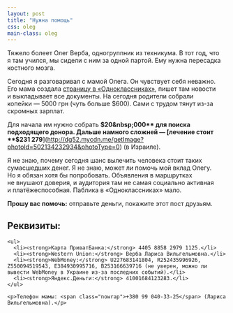 ```yaml
---
layout: post
title: "Нужна помощь"
css: oleg
main-class: oleg
---
```


Тяжело болеет Олег Верба, одногруппник из техникума. В тот год, что я там учился, мы сидели с ним за одной партой. Ему нужна пересадка костного мозга.

Сегодня я разговаривал с мамой Олега. Он чувствует себя неважно. Его мама создала [страницу в «Одноклассниках»](http://odnoklassniki.ru/olegverba/), пишет там новости и выкладывает все документы. На сегодня родители собрали копейки — 5000 грн (чуть больше $600). Сами с трудом тянут из-за скромных зарплат.

Для начала им нужно собрать **$20&nbsp;000** для поиска подходящего донора. Дальше намного сложней — [лечение стоит **$231&nbsp;279**](http://dg52.mycdn.me/getImage?photoId=502134232934&photoType=0) (в Израиле).

Я не знаю, почему сегодня шанс вылечить человека стоит таких сумасшедших денег. Я не знаю, может ли помочь мой вклад Олегу. Но я обязан хотя бы попробовать. Объявления в маршрутках не внушают доверия, и аудитория там не самая социально активная и платёжеспособная. Паблика в «Одноклассниках» мало.

**Прошу вас помочь:** отправьте деньги, покажите этот пост друзьям.



<div class="additional-block">
	<h2 id="section">Реквизиты:</h2>

	<ul>
	  <li><strong>Карта ПриватБанка:</strong> 4405 8858 2979 1125.</li>
	  <li><strong>Western Union:</strong> Верба Лариса Вильгельмовна.</li>
	  <li><strong>WebMoney:</strong> U227683141804, R252435996926, Z550094519543, E384930995716, В253166639716 (не уверен, можно ли вывести WebMoney в Украине из-за последних событий).</li>
	  <li><strong>Яндекс.Деньги:</strong> 41001684123283.</li>
	</ul>

	<p>Телефон мамы: <span class="nowrap">+380 99 040-33-25</span> (Лариса Вильгельмовна).</p>
</div>
